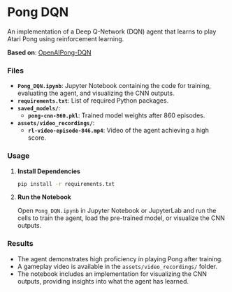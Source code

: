 # Pong DQN 

An implementation of a Deep Q-Network (DQN) agent that learns to play Atari Pong using reinforcement learning.

**Based on**: [OpenAIPong-DQN](https://github.com/bhctsntrk/OpenAIPong-DQN)

### Files

- **`Pong_DQN.ipynb`**: Jupyter Notebook containing the code for training, evaluating the agent, and visualizing the CNN outputs.
- **`requirements.txt`**: List of required Python packages.
- **`saved_models/`**:
  - **`pong-cnn-860.pkl`**: Trained model weights after 860 episodes.
- **`assets/video_recordings/`**:
  - **`rl-video-episode-846.mp4`**: Video of the agent achieving a high score.

### Usage

1. **Install Dependencies**

   ```bash
   pip install -r requirements.txt
   ```

2. **Run the Notebook**

   Open `Pong_DQN.ipynb` in Jupyter Notebook or JupyterLab and run the cells to train the agent, load the pre-trained model, or visualize the CNN outputs.

### Results

- The agent demonstrates high proficiency in playing Pong after training.
- A gameplay video is available in the `assets/video_recordings/` folder.
- The notebook includes an implementation for visualizing the CNN outputs, providing insights into what the agent has learned.
